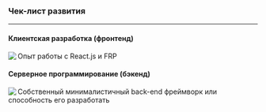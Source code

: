 <h3>Чек-лист развития</h3>
<hr>

<h4> Клиентская разработка (фронтенд) </h4>

<img src="https://habrastorage.org/files/af5/b7d/024/af5b7d0247ab4d4ab965e2b61839a5c3.png" align="left"/>
Опыт работы с React.js и FRP <br>

<h4> Серверное программирование (бэкенд) </h4>

<img src="https://habrastorage.org/files/6bb/418/aa0/6bb418aa03a04d889dd2eb925d844deb.png" align="left"/>
Собственный минималистичный back-end фреймворк или способность его разработать <br>


